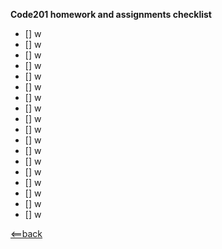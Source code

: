 **Code201 homework and assignments checklist**

- [] w
- [] w
- [] w
- [] w
- [] w
- [] w
- [] w
- [] w
- [] w
- [] w
- [] w
- [] w
- [] w
- [] w
- [] w
- [] w
- [] w
- [] w





[<==back](README.md)
